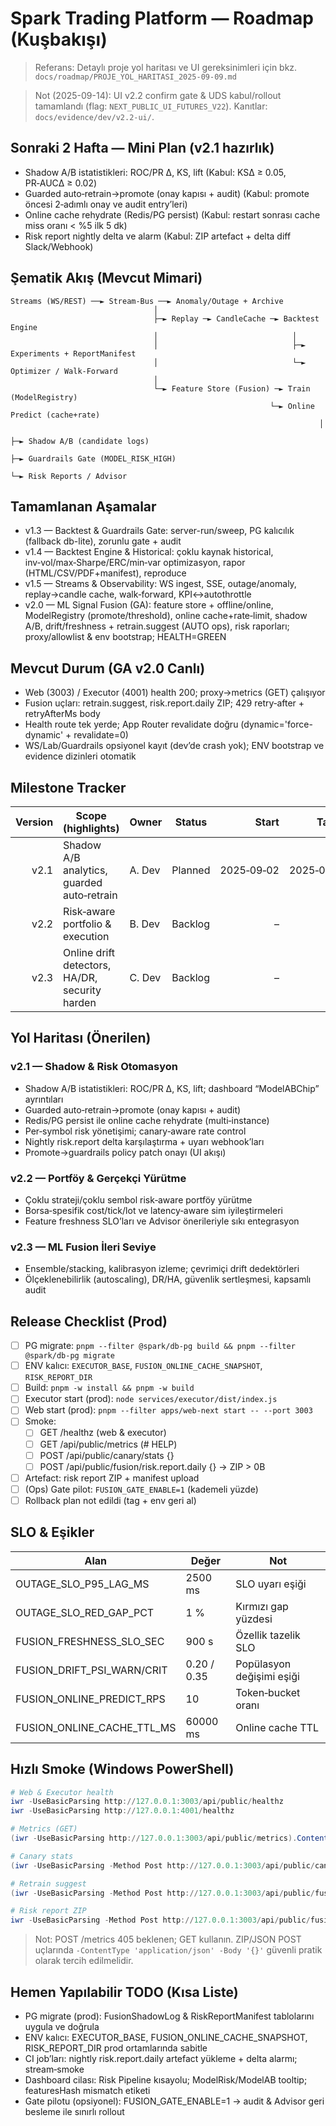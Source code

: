 # Spark Trading Platform — Roadmap (Kuşbakışı)

> Referans: Detaylı proje yol haritası ve UI gereksinimleri için bkz. `docs/roadmap/PROJE_YOL_HARITASI_2025-09-09.md`

> Not (2025-09-14): UI v2.2 confirm gate & UDS kabul/rollout tamamlandı (flag: `NEXT_PUBLIC_UI_FUTURES_V22`). Kanıtlar: `docs/evidence/dev/v2.2-ui/`.

## Sonraki 2 Hafta — Mini Plan (v2.1 hazırlık)

- Shadow A/B istatistikleri: ROC/PR Δ, KS, lift (Kabul: KSΔ ≥ 0.05, PR‑AUCΔ ≥ 0.02)
- Guarded auto‑retrain→promote (onay kapısı + audit) (Kabul: promote öncesi 2‑adımlı onay ve audit entry’leri)
- Online cache rehydrate (Redis/PG persist) (Kabul: restart sonrası cache miss oranı < %5 ilk 5 dk)
- Risk report nightly delta ve alarm (Kabul: ZIP artefact + delta diff Slack/Webhook)

## Şematik Akış (Mevcut Mimari)

```
Streams (WS/REST) ──► Stream-Bus ──► Anomaly/Outage + Archive
                                │
                                ├─► Replay ─► CandleCache ─► Backtest Engine
                                │                              │
                                │                              ├─► Experiments + ReportManifest
                                │                              └─► Optimizer / Walk-Forward
                                │
                                └─► Feature Store (Fusion) ─► Train (ModelRegistry)
                                                          └─► Online Predict (cache+rate)
                                                                     │
                                                                     ├─► Shadow A/B (candidate logs)
                                                                     ├─► Guardrails Gate (MODEL_RISK_HIGH)
                                                                     └─► Risk Reports / Advisor
```

## Tamamlanan Aşamalar

- v1.3 — Backtest & Guardrails Gate: server-run/sweep, PG kalıcılık (fallback db-lite), zorunlu gate + audit
- v1.4 — Backtest Engine & Historical: çoklu kaynak historical, inv‑vol/max‑Sharpe/ERC/min‑var optimizasyon, rapor (HTML/CSV/PDF+manifest), reproduce
- v1.5 — Streams & Observability: WS ingest, SSE, outage/anomaly, replay→candle cache, walk‑forward, KPI↔autothrottle
- v2.0 — ML Signal Fusion (GA): feature store + offline/online, ModelRegistry (promote/threshold), online cache+rate‑limit, shadow A/B, drift/freshness + retrain.suggest (AUTO ops), risk raporları; proxy/allowlist & env bootstrap; HEALTH=GREEN

## Mevcut Durum (GA v2.0 Canlı)

- Web (3003) / Executor (4001) health 200; proxy→metrics (GET) çalışıyor
- Fusion uçları: retrain.suggest, risk.report.daily ZIP; 429 retry‑after + retryAfterMs body
- Health route tek yerde; App Router revalidate doğru (dynamic='force-dynamic' + revalidate=0)
- WS/Lab/Guardrails opsiyonel kayıt (dev’de crash yok); ENV bootstrap ve evidence dizinleri otomatik

## Milestone Tracker

| Version | Scope (highlights)                             | Owner  | Status  |      Start |     Target | Success metric(s)                 | Gate flags       | Risks               |
| ------: | ---------------------------------------------- | ------ | ------- | ---------: | ---------: | --------------------------------- | ---------------- | ------------------- |
|    v2.1 | Shadow A/B analytics, guarded auto‑retrain     | A. Dev | Planned | 2025‑09‑02 | 2025‑09‑16 | KSΔ≥0.05, PR‑AUCΔ≥0.02            | Gate pilot (10%) | PSI false positives |
|    v2.2 | Risk‑aware portfolio & execution               | B. Dev | Backlog |          – |          – | Live PnL sim gap < 5% vs baseline | –                | Cost model drift    |
|    v2.3 | Online drift detectors, HA/DR, security harden | C. Dev | Backlog |          – |          – | 99.9% uptime, RTO<5m, RPO<1m      | –                | Ops complexity      |

## Yol Haritası (Önerilen)

### v2.1 — Shadow & Risk Otomasyon

- Shadow A/B istatistikleri: ROC/PR Δ, KS, lift; dashboard “ModelABChip” ayrıntıları
- Guarded auto‑retrain→promote (onay kapısı + audit)
- Redis/PG persist ile online cache rehydrate (multi‑instance)
- Per‑symbol risk yönetişimi; canary‑aware rate control
- Nightly risk.report delta karşılaştırma + uyarı webhook’ları
- Promote→guardrails policy patch onayı (UI akışı)

### v2.2 — Portföy & Gerçekçi Yürütme

- Çoklu strateji/çoklu sembol risk‑aware portföy yürütme
- Borsa‑spesifik cost/tick/lot ve latency‑aware sim iyileştirmeleri
- Feature freshness SLO’ları ve Advisor önerileriyle sıkı entegrasyon

### v2.3 — ML Fusion İleri Seviye

- Ensemble/stacking, kalibrasyon izleme; çevrimiçi drift dedektörleri
- Ölçeklenebilirlik (autoscaling), DR/HA, güvenlik sertleşmesi, kapsamlı audit

## Release Checklist (Prod)

- [ ] PG migrate: `pnpm --filter @spark/db-pg build && pnpm --filter @spark/db-pg migrate`
- [ ] ENV kalıcı: `EXECUTOR_BASE`, `FUSION_ONLINE_CACHE_SNAPSHOT`, `RISK_REPORT_DIR`
- [ ] Build: `pnpm -w install && pnpm -w build`
- [ ] Executor start (prod): `node services/executor/dist/index.js`
- [ ] Web start (prod): `pnpm --filter apps/web-next start -- --port 3003`
- [ ] Smoke:
  - [ ] GET /healthz (web & executor)
  - [ ] GET /api/public/metrics (# HELP)
  - [ ] POST /api/public/canary/stats {}
  - [ ] POST /api/public/fusion/risk.report.daily {} → ZIP > 0B
- [ ] Artefact: risk report ZIP + manifest upload
- [ ] (Ops) Gate pilot: `FUSION_GATE_ENABLE=1` (kademeli yüzde)
- [ ] Rollback plan not edildi (tag + env geri al)

## SLO & Eşikler

| Alan                       | Değer       | Not                       |
| -------------------------- | ----------- | ------------------------- |
| OUTAGE_SLO_P95_LAG_MS      | 2500 ms     | SLO uyarı eşiği           |
| OUTAGE_SLO_RED_GAP_PCT     | 1 %         | Kırmızı gap yüzdesi       |
| FUSION_FRESHNESS_SLO_SEC   | 900 s       | Özellik tazelik SLO       |
| FUSION_DRIFT_PSI_WARN/CRIT | 0.20 / 0.35 | Popülasyon değişimi eşiği |
| FUSION_ONLINE_PREDICT_RPS  | 10          | Token‑bucket oranı        |
| FUSION_ONLINE_CACHE_TTL_MS | 60000 ms    | Online cache TTL          |

## Hızlı Smoke (Windows PowerShell)

```powershell
# Web & Executor health
iwr -UseBasicParsing http://127.0.0.1:3003/api/public/healthz
iwr -UseBasicParsing http://127.0.0.1:4001/healthz

# Metrics (GET)
(iwr -UseBasicParsing http://127.0.0.1:3003/api/public/metrics).Content | Select-String "# HELP"

# Canary stats
(iwr -UseBasicParsing -Method Post http://127.0.0.1:3003/api/public/canary/stats -ContentType 'application/json' -Body '{}').Content

# Retrain suggest
(iwr -UseBasicParsing -Method Post http://127.0.0.1:3003/api/public/fusion/retrain.suggest -ContentType 'application/json' -Body '{}').Content

# Risk report ZIP
iwr -UseBasicParsing -Method Post http://127.0.0.1:3003/api/public/fusion/risk.report.daily -ContentType 'application/json' -Body '{}' -OutFile .\report.zip
```

> Not: POST /metrics 405 beklenen; GET kullanın. ZIP/JSON POST uçlarında `-ContentType 'application/json' -Body '{}'` güvenli pratik olarak tercih edilmelidir.

## Hemen Yapılabilir TODO (Kısa Liste)

- PG migrate (prod): FusionShadowLog & RiskReportManifest tablolarını uygula ve doğrula
- ENV kalıcı: EXECUTOR_BASE, FUSION_ONLINE_CACHE_SNAPSHOT, RISK_REPORT_DIR prod ortamlarında sabitle
- CI job’ları: nightly risk.report.daily artefact yükleme + delta alarmı; stream‑smoke
- Dashboard cilası: Risk Pipeline kısayolu; ModelRisk/ModelAB tooltip; featuresHash mismatch etiketi
- Gate pilotu (opsiyonel): FUSION_GATE_ENABLE=1 → audit & Advisor geri besleme ile sınırlı rollout
